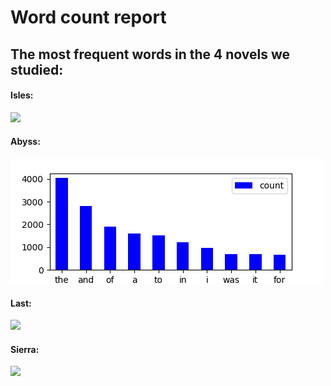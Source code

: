 Word count report
================

The most frequent words in the 4 novels we studied:
---------------------------------------------------

#### Isles:

<img src="../results/figure/isles.png" width="500" />

#### Abyss:

<img src="../results/figure/abyss.png" width="500" />

#### Last:

<img src="../results/figure/last.png" width="500" />

#### Sierra:

<img src="/Users/timberst/Documents/fun/data_analysis_pipeline_eg/results/figure/sierra.png" width="500" />

